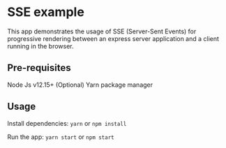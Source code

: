 # SSE example

This app demonstrates the usage of SSE (Server-Sent Events) for progressive rendering between an express server application and a client running in the browser.

## Pre-requisites

Node Js v12.15+
(Optional) Yarn package manager

## Usage

Install dependencies: `yarn` or `npm install`

Run the app: `yarn start` or `npm start`
